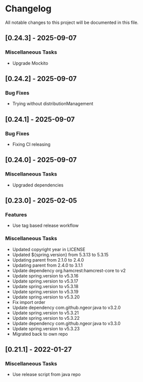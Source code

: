# Changelog
All notable changes to this project will be documented in this file.

## [0.24.3] - 2025-09-07

### Miscellaneous Tasks

- Upgrade Mockito

## [0.24.2] - 2025-09-07

### Bug Fixes

- Trying without distributionManagement

## [0.24.1] - 2025-09-07

### Bug Fixes

- Fixing CI releasing

## [0.24.0] - 2025-09-07

### Miscellaneous Tasks

- Upgraded dependencies

## [0.23.0] - 2025-02-05

### Features

- Use tag based release workflow

### Miscellaneous Tasks

- Updated copyright year in LICENSE
- Updated ${spring.version} from 5.3.13 to 5.3.15
- Updating parent from 2.1.0 to 2.4.0
- Updating parent from 2.4.0 to 3.1.1
- Update dependency org.hamcrest:hamcrest-core to v2
- Update spring.version to v5.3.16
- Update spring.version to v5.3.17
- Update spring.version to v5.3.18
- Update spring.version to v5.3.19
- Update spring.version to v5.3.20
- Fix import order
- Update dependency com.github.ngeor:java to v3.2.0
- Update spring.version to v5.3.21
- Update spring.version to v5.3.22
- Update dependency com.github.ngeor:java to v3.3.0
- Update spring.version to v5.3.23
- Migrated back to own repo

## [0.21.1] - 2022-01-27

### Miscellaneous Tasks

- Use release script from java repo

<!-- generated by git-cliff -->
